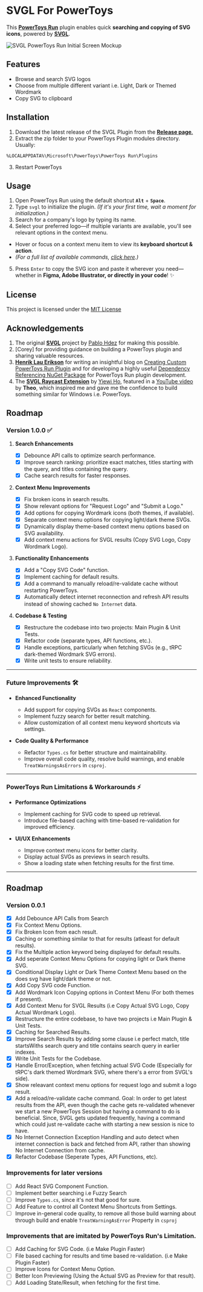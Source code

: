 ﻿# SVGL For PowerToys

This [**PowerToys Run**](https://github.com/microsoft/PowerToys) plugin enables quick **searching and copying of SVG icons**, powered by [**SVGL**](https://svgl.app).

![SVGL PowerToys Run Initial Screen Mockup](https://mcp4lhyypl.ufs.sh/f/9Vzc0FiUzX7Rf77ZRLZzk764cyASxaOBWsoVzZ9vLqK8u5tY)

## Features

- Browse and search SVG logos
- Choose from multiple different variant i.e. Light, Dark or Themed Wordmark
- Copy SVG to clipboard

## Installation

1. Download the latest release of the SVGL Plugin from the [**Release page**.](https://github.com/SameerJS6/SVGL/releases)
2. Extract the zip folder to your PowerToys Plugin modules directory. Usually:

```text
%LOCALAPPDATA%\Microsoft\PowerToys\PowerToys Run\Plugins
```

3. Restart PowerToys

## Usage

1. Open PowerToys Run using the default shortcut **`Alt`** + **`Space`**.
2. Type `svgl` to initialize the plugin. _(If it's your first time, wait a moment for initialization.)_
3. Search for a company's logo by typing its name.
4. Select your preferred logo—if multiple variants are available, you'll see relevant options in the context menu.

- Hover or focus on a context menu item to view its **keyboard shortcut & action**.
- _(For a full list of available commands, [click here](#commands).)_

5. Press `Enter` to copy the SVG icon and paste it wherever you need—whether in **Figma, Adobe Illustrator, or directly in your code**! ✨

## License

This project is licensed under the [MIT License](https://github.com/SameerJS6/SVGL/blob/main/LICENSE)

## Acknowledgements

1. The original [**SVGL**](https://github.com/pheralb/svgl) project by [Pablo Hdez](https://github.com/pheralb) for making this possible.
2. [Corey] for providing guidance on building a PowerToys plugin and sharing valuable resources.
3. [**Henrik Lau Erikson**](https://github.com/hlaueriksson) for writing an insightful blog on [Creating Custom PowerToys Run Plugin](https://conductofcode.io/post/creating-custom-powertoys-run-plugins/) and for developing a highly useful [Dependency Referencing NuGet Package](https://www.nuget.org/packages/Community.PowerToys.Run.Plugin.Dependencies/) for PowerToys Run plugin development.
4. The [**SVGL Raycast Extension**](https://www.raycast.com/1weiho/svgl) by [Yiewi Ho](https://github.com/1weiho), featured in a [YouTube video](https://youtu.be/dQwJQnOxyVk?si=E72TxTEnHo83_sqk&t=370) by **Theo**, which inspired me and gave me the confidence to build something similar for Windows i.e. PowerToys.

## Roadmap

### Version 1.0.0 ✅

1. **Search Enhancements**

   - [x] Debounce API calls to optimize search performance.
   - [x] Improve search ranking: prioritize exact matches, titles starting with the query, and titles containing the query.
   - [x] Cache search results for faster responses.

2. **Context Menu Improvements**

   - [x] Fix broken icons in search results.
   - [x] Show relevant options for "Request Logo" and "Submit a Logo."
   - [x] Add options for copying Wordmark icons (both themes, if available).
   - [x] Separate context menu options for copying light/dark theme SVGs.
   - [x] Dynamically display theme-based context menu options based on SVG availability.
   - [x] Add context menu actions for SVGL results (Copy SVG Logo, Copy Wordmark Logo).

3. **Functionality Enhancements**

   - [x] Add a "Copy SVG Code" function.
   - [x] Implement caching for default results.
   - [x] Add a command to manually reload/re-validate cache without restarting PowerToys.
   - [x] Automatically detect internet reconnection and refresh API results instead of showing cached `No Internet` data.

4. **Codebase & Testing**
   - [x] Restructure the codebase into two projects: Main Plugin & Unit Tests.
   - [x] Refactor code (separate types, API functions, etc.).
   - [x] Handle exceptions, particularly when fetching SVGs (e.g., tRPC dark-themed Wordmark SVG errors).
   - [x] Write unit tests to ensure reliability.

---

### Future Improvements 🛠️

- **Enhanced Functionality**

  - Add support for copying SVGs as `React` components.
  - Implement fuzzy search for better result matching.
  - Allow customization of all context menu keyword shortcuts via settings.

- **Code Quality & Performance**
  - Refactor `Types.cs` for better structure and maintainability.
  - Improve overall code quality, resolve build warnings, and enable `TreatWarningsAsErrors` in `csproj`.

---

### PowerToys Run Limitations & Workarounds ⚡

- **Performance Optimizations**

  - Implement caching for SVG code to speed up retrieval.
  - Introduce file-based caching with time-based re-validation for improved efficiency.

- **UI/UX Enhancements**
  - Improve context menu icons for better clarity.
  - Display actual SVGs as previews in search results.
  - Show a loading state when fetching results for the first time.

---

## Roadmap

### Version 0.0.1

- [x] Add Debounce API Calls from Search
- [x] Fix Context Menu Options.
- [x] Fix Broken Icon from each result.
- [x] Caching or something similar to that for results (atleast for default results).
- [x] Fix the Multiple action keyword being displayed for default results.
- [x] Add seperate Context Menu Options for copying light or Dark theme SVG.
- [x] Conditional Display Light or Dark Theme Context Menu based on the does svg have light/dark theme or not.
- [x] Add Copy SVG code Function.
- [x] Add Wordmark Icon Copying options in Context Menu (For both themes if present).
- [x] Add Context Menu for SVGL Results (i.e Copy Actual SVG Logo, Copy Actual Wordmark Logo).
- [x] Restructure the entire codebase, to have two projects i.e Main Plugin & Unit Tests.
- [x] Caching for Searched Results.
- [x] Improve Search Results by adding some clause i.e perfect match, title startsWiths search query and title contains search query in earlier indexes.
- [x] Write Unit Tests for the Codebase.
- [x] Handle Error/Exception, when fetching actual SVG Code (Especially for tRPC's dark themed Wordmark SVG, where there's a error from SVGL's side).
- [x] Show releavant context menu options for request logo and submit a logo result.
- [x] Add a reload/re-validate cache command. Goal: In order to get latest results from the API, even though the cache gets re-validated whenever we start a new PowerToys Session but having a command to do is beneficial. Since, SVGL gets updated frequently, having a command which could just re-validate cache with starting a new session is nice to have.
- [x] No Internet Connection Exception Handling and auto detect when internet connection is back and fetched from API, rather than showing No Internet Connection from cache.
- [x] Refactor Codebase (Seperate Types, API Functions, etc).

### Improvements for later versions

- [ ] Add React SVG Component Function.
- [ ] Implement better searching i.e Fuzzy Search
- [ ] Improve `Types.cs`, since it's not that good for sure.
- [ ] Add Feature to control all Context Menu Shortcuts from Settings.
- [ ] Improve in-general code quality, to remove all those build warning about through build and enable `TreatWarningAsError` Property in `csproj`

### Improvements that are imitated by PowerToys Run's Limitation.

- [ ] Add Caching for SVG Code. (i.e Make Plugin Faster)
- [ ] File based caching for results and time based re-validation. (i.e Make Plugin Faster)
- [ ] Improve Icons for Context Menu Option.
- [ ] Better Icon Previewing (Using the Actual SVG as Preview for that result).
- [ ] Add Loading State/Result, when fetching for the first time.